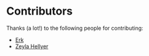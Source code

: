 # Contributors

Thanks (a lot!) to the following people for contributing:

- [Erk]
- [Zeyla Hellyer]

[Erk]: https://github.com/Erk-
[Zeyla Hellyer]: https://github.com/zeyla
